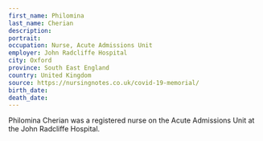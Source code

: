 ```yaml
---
first_name: Philomina
last_name: Cherian
description: 
portrait: 
occupation: Nurse, Acute Admissions Unit
employer: John Radcliffe Hospital
city: Oxford
province: South East England
country: United Kingdom
source: https://nursingnotes.co.uk/covid-19-memorial/
birth_date: 
death_date: 
---
```


Philomina Cherian was a registered nurse on the Acute Admissions Unit at the John Radcliffe Hospital.